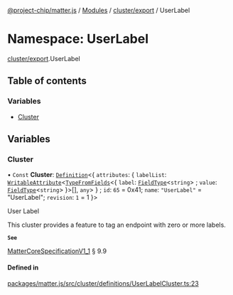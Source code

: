 [@project-chip/matter.js](../README.md) / [Modules](../modules.md) / [cluster/export](cluster_export.md) / UserLabel

# Namespace: UserLabel

[cluster/export](cluster_export.md).UserLabel

## Table of contents

### Variables

- [Cluster](cluster_export.UserLabel.md#cluster)

## Variables

### Cluster

• `Const` **Cluster**: [`Definition`](cluster_export.ClusterFactory.md#definition)\<\{ `attributes`: \{ `labelList`: [`WritableAttribute`](cluster_export.md#writableattribute)\<[`TypeFromFields`](tlv_export.md#typefromfields)\<\{ `label`: [`FieldType`](../interfaces/tlv_export.FieldType.md)\<`string`\> ; `value`: [`FieldType`](../interfaces/tlv_export.FieldType.md)\<`string`\>  }\>[], `any`\>  } ; `id`: ``65`` = 0x41; `name`: ``"UserLabel"`` = "UserLabel"; `revision`: ``1`` = 1 }\>

User Label

This cluster provides a feature to tag an endpoint with zero or more labels.

**`See`**

[MatterCoreSpecificationV1_1](../interfaces/spec_export.MatterCoreSpecificationV1_1.md) § 9.9

#### Defined in

[packages/matter.js/src/cluster/definitions/UserLabelCluster.ts:23](https://github.com/project-chip/matter.js/blob/e87b236f/packages/matter.js/src/cluster/definitions/UserLabelCluster.ts#L23)
